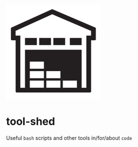 ![Tool Shed](https://github.com/hirefirst/tool-shed/raw/master/assets/tool-shed.png)

# tool-shed

Useful `bash` scripts and other tools in/for/about `code`
